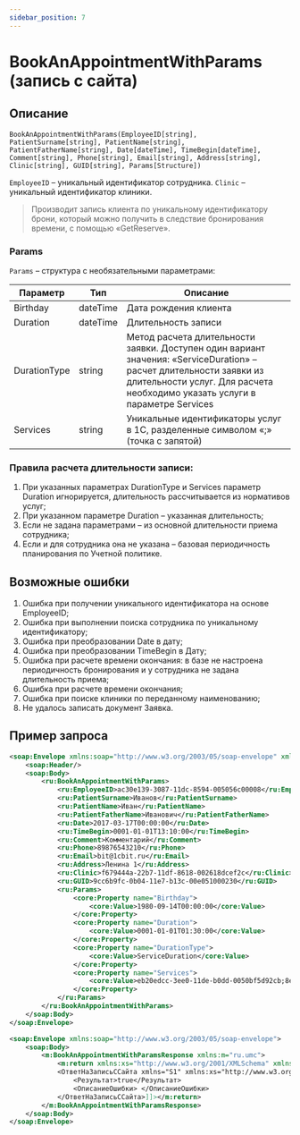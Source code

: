 ```yaml
---
sidebar_position: 7
---
```


# BookAnAppointmentWithParams (запись с сайта)

## Описание

```text
BookAnAppointmentWithParams(EmployeeID[string], PatientSurname[string], PatientName[string], PatientFatherName[string], Date[dateTime], TimeBegin[dateTime], Comment[string], Phone[string], Email[string], Address[string], Clinic[string], GUID[string], Params[Structure])
```

`EmployeeID` – уникальный идентификатор сотрудника.
`Clinic` – уникальный идентификатор клиники.

> Производит запись клиента по уникальному идентификатору брони, который можно получить в следствие бронирования времени, с помощью «GetReserve».

### Params

`Params` – структура с необязательными параметрами:

| **Параметр** | **Тип** | **Описание** |
|--------------|---------|--------------|
| Birthday | dateTime | Дата рождения клиента |
| Duration | dateTime | Длительность записи |
| DurationType | string | Метод расчета длительности заявки. Доступен один вариант значения: «ServiceDuration» – расчет длительности заявки из длительности услуг. Для расчета необходимо указать услуги в параметре Services |
| Services | string | Уникальные идентификаторы услуг в 1С, разделенные символом «;» (точка с запятой) |

### Правила расчета длительности записи:

1. При указанных параметрах DurationType и Services параметр Duration игнорируется, длительность рассчитывается из нормативов услуг;
2. При указанном параметре Duration – указанная длительность;
3. Если не задана параметрами – из основной длительности приема сотрудника;
4. Если и для сотрудника она не указана – базовая периодичность планирования по Учетной политике.

## Возможные ошибки

1. Ошибка при получении уникального идентификатора на основе EmployeeID;
2. Ошибка при выполнении поиска сотрудника по уникальному идентификатору;
3. Ошибка при преобразовании Date в дату;
4. Ошибка при преобразовании TimeBegin в Дату;
5. Ошибка при расчете времени окончания: в базе не настроена периодичность бронирования и у сотрудника не задана длительность приема;
6. Ошибка при расчете времени окончания;
7. Ошибка при поиске клиники по переданному наименованию;
8. Не удалось записать документ Заявка.

## Пример запроса

```xml title="Тело запроса"
<soap:Envelope xmlns:soap="http://www.w3.org/2003/05/soap-envelope" xmlns:ru="ru.umc" xmlns:core="http://v8.1c.ru/8.1/data/core">
    <soap:Header/>
    <soap:Body>
        <ru:BookAnAppointmentWithParams>
            <ru:EmployeeID>ac30e139-3087-11dc-8594-005056c00008</ru:EmployeeID>
            <ru:PatientSurname>Иванов</ru:PatientSurname>
            <ru:PatientName>Иван</ru:PatientName>
            <ru:PatientFatherName>Иванович</ru:PatientFatherName>
            <ru:Date>2017-03-17T00:00:00</ru:Date>
            <ru:TimeBegin>0001-01-01T13:10:00</ru:TimeBegin>
            <ru:Comment>Комментарий</ru:Comment>
            <ru:Phone>89876543210</ru:Phone>
            <ru:Email>bit@1cbit.ru</ru:Email>
            <ru:Address>Ленина 1</ru:Address>
            <ru:Clinic>f679444a-22b7-11df-8618-002618dcef2c</ru:Clinic>
            <ru:GUID>9cc6b9fc-0b04-11e7-b13c-00e051000230</ru:GUID>
            <ru:Params>
                <core:Property name="Birthday">
                    <core:Value>1980-09-14T00:00:00</core:Value>
                </core:Property>
                <core:Property name="Duration">
                    <core:Value>0001-01-01T01:30:00</core:Value>
                </core:Property>
                <core:Property name="DurationType">
                    <core:Value>ServiceDuration</core:Value>
                </core:Property>
                <core:Property name="Services">
                    <core:Value>eb20edcc-3ee0-11de-b0dd-0050bf5d92cb;8e045f06-da18-11e1-bab2-1803736d59cd</core:Value>
                </core:Property>
            </ru:Params>
        </ru:BookAnAppointmentWithParams>
    </soap:Body>
</soap:Envelope>
```

```xml title="Тело ответа"
<soap:Envelope xmlns:soap="http://www.w3.org/2003/05/soap-envelope">
    <soap:Body>
        <m:BookAnAppointmentWithParamsResponse xmlns:m="ru.umc">
            <m:return xmlns:xs="http://www.w3.org/2001/XMLSchema" xmlns:xsi="http://www.w3.org/2001/XMLSchema-instance"><![CDATA[<?xml version="1.0"?>
            <ОтветНаЗаписьССайта xmlns="S1" xmlns:xs="http://www.w3.org/2001/XMLSchema" xmlns:xsi="http://www.w3.org/2001/XMLSchema-instance">
                <Результат>true</Результат>
                <ОписаниеОшибки> </ОписаниеОшибки>
            </ОтветНаЗаписьССайта>]]></m:return>
        </m:BookAnAppointmentWithParamsResponse>
    </soap:Body>
</soap:Envelope>
```